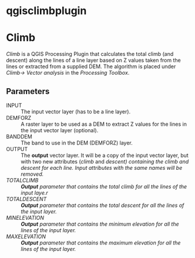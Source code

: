 # qgisclimbplugin
<h1>Climb</h1>

<i>Climb</i> is a QGIS Processing Plugin that calculates the total
climb (and descent) along the lines of a line layer based on Z values
taken from the lines or extracted from a supplied DEM.
The algorithm is placed under <i>Climb-> Vector analysis</i> in the
<i>Processing Toolbox</i>.

<h2>Parameters</h2>
<dl>
    <dt>INPUT</dt>
    <dd>The input vector layer (has to be a line layer).</dd>
    <dt>DEMFORZ</dt>
    <dd>A raster layer to be used as a DEM to extract Z values for
        the lines in the input vector layer (optional).</dd>
    <dt>BANDDEM</dt>
    <dd>The band to use in the DEM (DEMFORZ) layer.</dd>
    <dt>OUTPUT</dt>
    <dd>The <b>output</b> vector layer.
        It will be a copy of the input vector layer, but with two
        new attributes (<i>climb</i> and <i>descent<i>) containing
        the climb and descent for each line.
        Input attributes with the same names will be removed.
        </dd>
    <dt>TOTALCLIMB</dt>
    <dd><b>Output</b> parameter that contains the total climb for all
        the lines of the input laye.r</dd>
    <dt>TOTALDESCENT</dt>
    <dd><b>Output</b> parameter that contains the total descent for
        all the lines of the input layer.</dd>
    <dt>MINELEVATION</dt>
    <dd><b>Output</b> parameter that contains the minimum elevation for
        all the lines of the input layer.</dd>
    <dt>MAXELEVATION</dt>
    <dd><b>Output</b> parameter that contains the maximum elevation for
        all the lines of the input layer.</dd>
</dl>
